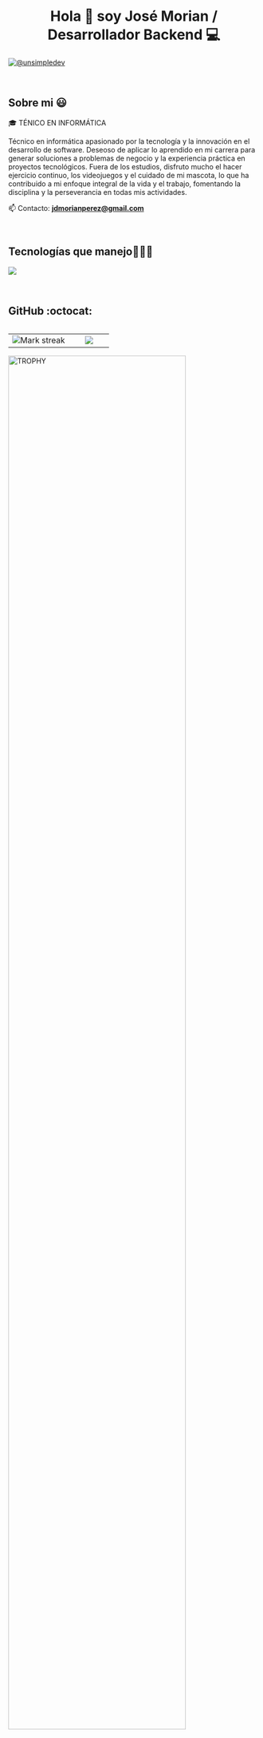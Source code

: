 <h1 align="center">Hola 👋  soy José Morian / Desarrollador Backend 💻 </h1> 

<p align="left">
<a href = "mailto:jdmorianperez@gmail.com" target="blank"><img align="center" src="https://img.shields.io/badge/Gmail-D14836?style=for-the-badge&logo=gmail&logoColor=white" alt="@unsimpledev"  /></a>
  </p>
<br>
<h2>Sobre mi 😃</h2>
<!--Intro start-->

<p align="left">
🎓 TÉNICO EN INFORMÁTICA

Técnico en informática apasionado por la tecnología y la innovación en el desarrollo de
software. Deseoso de aplicar lo aprendido en mi carrera para generar soluciones a
problemas de negocio y la experiencia práctica en proyectos tecnológicos. Fuera de los
estudios, disfruto mucho el hacer ejercicio continuo, los videojuegos y el cuidado de mi
mascota, lo que ha contribuido a mi enfoque integral de la vida y el trabajo, fomentando la
disciplina y la perseverancia en todas mis actividades.  

📫 Contacto: **jdmorianperez@gmail.com**
<!--Intro end-->
  </p>
<br>

<h2 >Tecnologías que manejo👨🏻‍💻</h2>
<!--tech stack icons-->
<p align="left">
  <a href="https://skillicons.dev">
    <img src="https://skillicons.dev/icons?i=html,css,js,bootstrap,tailwind,php,py,mysql,laravel,astro,react,nodejs,git,github&perline=12" />
  </a>
</p>
<br>

<h2>GitHub :octocat:</h2>
<!--- stats & Trophy (start) -->
<p align="center">
  <!--- stats (start) -->
<table align="left">
<tr border="none">
<td width="60%" align="center">

<!--  <img  align="center"  src="https://github-readme-stats.vercel.app/api?username=unsimpledev&theme=dark&show_icons=true&count_private=true" />
  <br></br> -->
  <img  title="🔥 Get streak stats for your profile at git.io/streak-stats" alt="Mark streak" src="https://github-readme-streak-stats.herokuapp.com/?user=unsimpledev&theme=dark&hide_border=false" /> 
</td>

<td width="40%" align="center">

  <img  align="center"  src="https://github-readme-stats.anuraghazra1.vercel.app/api/top-langs/?username=unsimpledev&theme=dark&hide_border=false&no-bg=true&no-frame=true&langs_count=10"/>

  </td>
</tr>
</table>
<!--- stats (end) -->

<!--- trophy (start) -->
<div align=left>
  <a href="https://github.com/ryo-ma/github-profile-trophy" title="Go to Source">
      <img align="center" width=84% src="https://github-profile-trophy.vercel.app/?username=unsimpledev&theme=radical&row=1&column=7&margin-h=15&margin-w=5&no-bg=true" alt="TROPHY" />
    </a>
</div>
<!--- trophy (start) -->


</p>        
<!--- stats (end) -->

